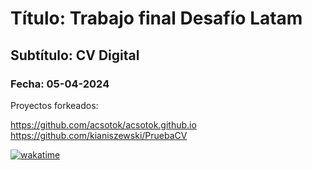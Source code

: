 # Título: Trabajo final Desafío Latam
## Subtítulo: CV Digital
### Fecha: 05-04-2024

Proyectos forkeados:

https://github.com/acsotok/acsotok.github.io
https://github.com/kianiszewski/PruebaCV

[![wakatime](https://wakatime.com/badge/user/018dd6cf-02af-4880-a973-c006dd48876a/project/018ea9ef-a735-4994-bce1-eae50e65a4aa.svg)](https://wakatime.com/badge/user/018dd6cf-02af-4880-a973-c006dd48876a/project/018ea9ef-a735-4994-bce1-eae50e65a4aa)
